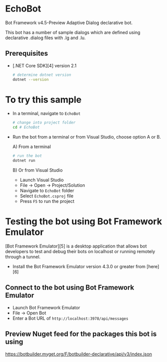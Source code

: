 ﻿# EchoBot
Bot Framework v4.5-Preview Adaptive Dialog declarative bot.

This bot has a number of sample dialogs which are defined using declarative .dialog files with .lg and .lu.

## Prerequisites
- [.NET Core SDK][4] version 2.1
	```bash
	# determine dotnet version
	dotnet --version
	```

# To try this sample
- In a terminal, navigate to `EchoBot`
    ```bash
    # change into project folder
	cd # EchoBot
    ```
- Run the bot from a terminal or from Visual Studio, choose option A or B.

	A) From a terminal
	```bash
	# run the bot
	dotnet run
	```

	B) Or from Visual Studio
	- Launch Visual Studio
	- File -> Open -> Project/Solution
	- Navigate to `EchoBot` folder
	- Select `EchoBot.csproj` file
	- Press `F5` to run the project

# Testing the bot using Bot Framework Emulator
[Bot Framework Emulator][5] is a desktop application that allows bot developers to test and debug their bots on localhost or running remotely through a tunnel.

- Install the Bot Framework Emulator version 4.3.0 or greater from [here][6]

## Connect to the bot using Bot Framework Emulator
- Launch Bot Framework Emulator
- File -> Open Bot
- Enter a Bot URL of `http://localhost:3978/api/messages`

## Preview Nuget feed for the packages this bot is using
https://botbuilder.myget.org/F/botbuilder-declarative/api/v3/index.json 


 
